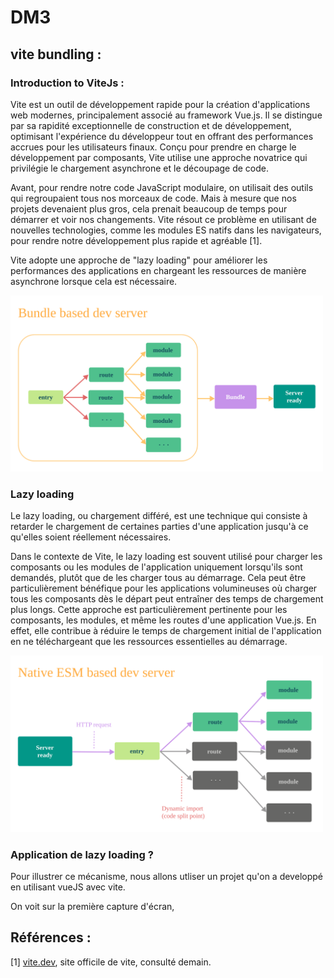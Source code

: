 # DM3 

## vite bundling :

### Introduction to ViteJs :  

Vite est un outil de développement rapide pour la création d'applications web modernes, principalement associé au framework Vue.js. Il se distingue par sa rapidité exceptionnelle de construction et de développement, optimisant l'expérience du développeur tout en offrant des performances accrues pour les utilisateurs finaux. Conçu pour prendre en charge le développement par composants, Vite utilise une approche novatrice qui privilégie le chargement asynchrone et le découpage de code.

Avant, pour rendre notre code JavaScript modulaire, on utilisait des outils qui regroupaient tous nos morceaux de code. Mais à mesure que nos projets devenaient plus gros, cela prenait beaucoup de temps pour démarrer et voir nos changements. Vite résout ce problème en utilisant de nouvelles technologies, comme les modules ES natifs dans les navigateurs, pour rendre notre développement plus rapide et agréable [1].

Vite adopte une approche de "lazy loading" pour améliorer les performances des applications en chargeant les ressources de manière asynchrone lorsque cela est nécessaire.

<img src="./image1.svg" width="500">



### Lazy loading 

Le lazy loading, ou chargement différé, est une technique qui consiste à retarder le chargement de certaines parties d'une application jusqu'à ce qu'elles soient réellement nécessaires. 

Dans le contexte de Vite, le lazy loading est souvent utilisé pour charger les composants ou les modules de l'application uniquement lorsqu'ils sont demandés, plutôt que de les charger tous au démarrage. Cela peut être particulièrement bénéfique pour les applications volumineuses où charger tous les composants dès le départ peut entraîner des temps de chargement plus longs. Cette approche est particulièrement pertinente pour les composants, les modules, et même les routes d'une application Vue.js. En effet, elle contribue à réduire le temps de chargement initial de l'application en ne téléchargeant que les ressources essentielles au démarrage. 

<img src="./image2.svg" width="500">


### Application de lazy loading ? 

Pour illustrer ce mécanisme, nous allons utliser un projet qu'on a developpé en utilisant vueJS avec vite. 

On voit sur la première capture d'écran, 








## Références :  
[1] [vite.dev](https://vitejs.dev/guide/why.html), site officile de vite, consulté demain.

